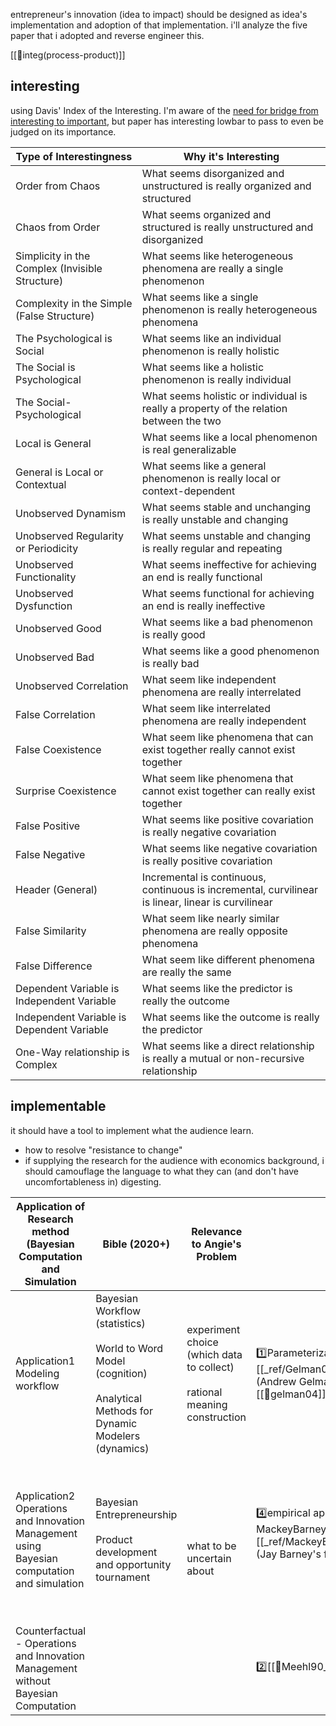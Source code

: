 entrepreneur's innovation (idea to impact) should be designed as idea's implementation and adoption of that implementation. i'll analyze the five paper that i adopted and reverse engineer this.

[[💠integ(process-product)]]
## interesting

using Davis' Index of the Interesting. I'm aware of the [need for bridge from interesting to important](https://journals.aom.org/doi/10.5465/amj.2020.4002), but paper has interesting lowbar to pass to even be judged on its importance.

| Type of Interestingness                         | Why it's Interesting                                                                               |
| ----------------------------------------------- | -------------------------------------------------------------------------------------------------- |
| Order from Chaos                                | What seems disorganized and unstructured is really organized and structured                        |
| Chaos from Order                                | What seems organized and structured is really unstructured and disorganized                        |
| Simplicity in the Complex (Invisible Structure) | What seems like heterogeneous phenomena are really a single phenomenon                             |
| Complexity in the Simple (False Structure)      | What seems like a single phenomenon is really heterogeneous phenomena                              |
| The Psychological is Social                     | What seems like an individual phenomenon is really holistic                                        |
| The Social is Psychological                     | What seems like a holistic phenomenon is really individual                                         |
| The Social-Psychological                        | What seems holistic or individual is really a property of the relation between the two             |
| Local is General                                | What seems like a local phenomenon is real generalizable                                           |
| General is Local or Contextual                  | What seems like a general phenomenon is really local or context-dependent                          |
| Unobserved Dynamism                             | What seems stable and unchanging is really unstable and changing                                   |
| Unobserved Regularity or Periodicity            | What seems unstable and changing is really regular and repeating                                   |
| Unobserved Functionality                        | What seems ineffective for achieving an end is really functional                                   |
| Unobserved Dysfunction                          | What seems functional for achieving an end is really ineffective                                   |
| Unobserved Good                                 | What seems like a bad phenomenon is really good                                                    |
| Unobserved Bad                                  | What seems like a good phenomenon is really bad                                                    |
| Unobserved Correlation                          | What seem like independent phenomena are really interrelated                                       |
| False Correlation                               | What seem like interrelated phenomena are really independent                                       |
| False Coexistence                               | What seem like phenomena that can exist together really cannot exist together                      |
| Surprise Coexistence                            | What seem like phenomena that cannot exist together can really exist together                      |
| False Positive                                  | What seems like positive covariation is really negative covariation                                |
| False Negative                                  | What seems like negative covariation is really positive covariation                                |
| Header (General)                                | Incremental is continuous, continuous is incremental, curvilinear is linear, linear is curvilinear |
| False Similarity                                | What seem like nearly similar phenomena are really opposite phenomena                              |
| False Difference                                | What seem like different phenomena are really the same                                             |
| Dependent Variable is Independent Variable      | What seems like the predictor is really the outcome                                                |
| Independent Variable is Dependent Variable      | What seems like the outcome is really the predictor                                                |
| One-Way relationship is Complex                 | What seems like a direct relationship is really a mutual or non-recursive relationship             |

## implementable

it should have a tool to implement what the audience learn. 
- how to resolve "resistance to change"
- if supplying the research for the audience with economics background, i should camouflage the language to what they can (and don't have uncomfortableness in) digesting. 

| Application of Research method (Bayesian Computation and Simulation                            | Bible (2020+)                                                                                                                   | Relevance to Angie's Problem                                                   | Seed paper for                                                                                                                                 | Limitation                                                                        | outside school but insightful  | Current Frontier                                          | interacting                                                                                                                                                      | honorable mention      |
| ---------------------------------------------------------------------------------------------- | ------------------------------------------------------------------------------------------------------------------------------- | ------------------------------------------------------------------------------ | ---------------------------------------------------------------------------------------------------------------------------------------------- | --------------------------------------------------------------------------------- | ------------------------------ | --------------------------------------------------------- | ---------------------------------------------------------------------------------------------------------------------------------------------------------------- | ---------------------- |
| Application1 <br>Modeling workflow<br>                                                         | Bayesian Workflow (statistics)<br><br>World to Word Model (cognition)<br><br>Analytical Methods for Dynamic Modelers (dynamics) | experiment choice (which data to collect)<br><br>rational meaning construction | 1️⃣Parameterization & Modeling<br>[[_ref/Gelman04_parameterizationBayes.pdf]] (Andrew Gelman's favorite)<br>[[📜gelman04]]                     | Holes in Bayesian Stats<br><br>data collection is not cast as resource allocation | Computational Rationality      | posterior SBC (statistics)<br><br>ADEV (computer science) | Andrew (statistics)<br><br>Vikash (computer science)<br><br>Tom (dynamics)                                                                                       | [[📜gans23_expchoice]] |
| Application2<br>Operations and Innovation Management using Bayesian computation and simulation | Bayesian Entrepreneurship<br><br>Product development and opportunity tournament                                                 | <br><br><br>what to be uncertain about                                         | 4️⃣empirical approach recipe [[📜MackeyBarneyDotson15_CorpDiv]] [[_ref/MackeyBarneyDotson15_CorporateDiv.pdf]] (Jay Barney's favorite)<br><br> |                                                                                   | 3️⃣Operations for entrepreneur | Need Analysis capturing psychological inventory (Moshe)   | Moshe (choice analysis, demand modeling)<br><br>Scott (economics of idea, innovation, entrepreneurship)<br><br>Charlie (decision science, operations management) |                        |
| Counterfactual - Operations and Innovation Management without Bayesian Computation             |                                                                                                                                 |                                                                                | 2️⃣[[📜Meehl90_appraising_amend]]                                                                                                              | 2️⃣One and Done (Efficiency)                                                      |                                |                                                           |                                                                                                                                                                  |                        |



